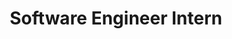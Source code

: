 ---
title: Software Engineer Intern
institute: Wazzle
institute-url: https://www.linkedin.com/company/wazzle/
duration: Apr 2022 - Aug 2022
excerpt: Engineered a mobile contact management application, used by 5000+ users across the Apple App Store and Google Play Store. Spearheaded iOS user experience enhancements, driving impactful feature and design improvements
order: 4
# tags: [Kotlin, Jetpack Compose, NodeJS]
---